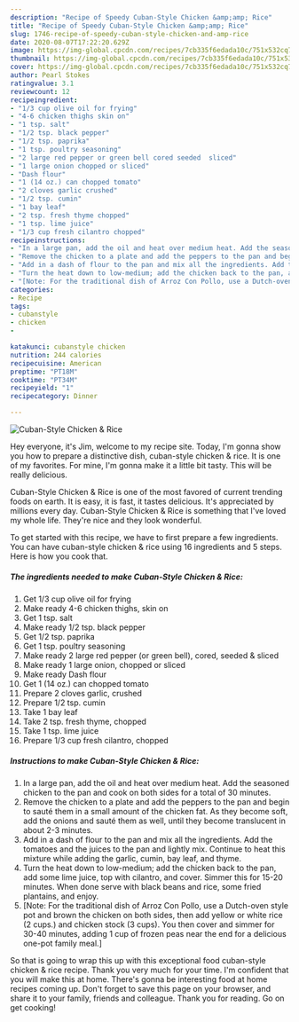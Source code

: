 ```yaml
---
description: "Recipe of Speedy Cuban-Style Chicken &amp;amp; Rice"
title: "Recipe of Speedy Cuban-Style Chicken &amp;amp; Rice"
slug: 1746-recipe-of-speedy-cuban-style-chicken-and-amp-rice
date: 2020-08-07T17:22:20.629Z
image: https://img-global.cpcdn.com/recipes/7cb335f6edada10c/751x532cq70/cuban-style-chicken-rice-recipe-main-photo.jpg
thumbnail: https://img-global.cpcdn.com/recipes/7cb335f6edada10c/751x532cq70/cuban-style-chicken-rice-recipe-main-photo.jpg
cover: https://img-global.cpcdn.com/recipes/7cb335f6edada10c/751x532cq70/cuban-style-chicken-rice-recipe-main-photo.jpg
author: Pearl Stokes
ratingvalue: 3.1
reviewcount: 12
recipeingredient:
- "1/3 cup olive oil for frying"
- "4-6 chicken thighs skin on"
- "1 tsp. salt"
- "1/2 tsp. black pepper"
- "1/2 tsp. paprika"
- "1 tsp. poultry seasoning"
- "2 large red pepper or green bell cored seeded  sliced"
- "1 large onion chopped or sliced"
- "Dash flour"
- "1 (14 oz.) can chopped tomato"
- "2 cloves garlic crushed"
- "1/2 tsp. cumin"
- "1 bay leaf"
- "2 tsp. fresh thyme chopped"
- "1 tsp. lime juice"
- "1/3 cup fresh cilantro chopped"
recipeinstructions:
- "In a large pan, add the oil and heat over medium heat. Add the seasoned chicken to the pan and cook on both sides for a total of 30 minutes."
- "Remove the chicken to a plate and add the peppers to the pan and begin to sauté them in a small amount of the chicken fat. As they become soft, add the onions and sauté them as well, until they become translucent in about 2-3 minutes."
- "Add in a dash of flour to the pan and mix all the ingredients. Add the tomatoes and the juices to the pan and lightly mix. Continue to heat this mixture while adding the garlic, cumin, bay leaf, and thyme."
- "Turn the heat down to low-medium; add the chicken back to the pan, add some lime juice, top with cilantro, and cover. Simmer this for 15-20 minutes. When done serve with black beans and rice, some fried plantains, and enjoy."
- "[Note: For the traditional dish of Arroz Con Pollo, use a Dutch-oven style pot and brown the chicken on both sides, then add yellow or white rice (2 cups.) and chicken stock (3 cups). You then cover and simmer for 30-40 minutes, adding 1 cup of frozen peas near the end for a delicious one-pot family meal.]"
categories:
- Recipe
tags:
- cubanstyle
- chicken
- 

katakunci: cubanstyle chicken  
nutrition: 244 calories
recipecuisine: American
preptime: "PT18M"
cooktime: "PT34M"
recipeyield: "1"
recipecategory: Dinner

---
```



![Cuban-Style Chicken &amp; Rice](https://img-global.cpcdn.com/recipes/7cb335f6edada10c/751x532cq70/cuban-style-chicken-rice-recipe-main-photo.jpg)

Hey everyone, it's Jim, welcome to my recipe site. Today, I'm gonna show you how to prepare a distinctive dish, cuban-style chicken &amp; rice. It is one of my favorites. For mine, I'm gonna make it a little bit tasty. This will be really delicious.

Cuban-Style Chicken &amp; Rice is one of the most favored of current trending foods on earth. It is easy, it is fast, it tastes delicious. It's appreciated by millions every day. Cuban-Style Chicken &amp; Rice is something that I've loved my whole life. They're nice and they look wonderful.




To get started with this recipe, we have to first prepare a few ingredients. You can have cuban-style chicken &amp; rice using 16 ingredients and 5 steps. Here is how you cook that.

<!--inarticleads1-->

##### The ingredients needed to make Cuban-Style Chicken &amp; Rice:

1. Get 1/3 cup olive oil for frying
1. Make ready 4-6 chicken thighs, skin on
1. Get 1 tsp. salt
1. Make ready 1/2 tsp. black pepper
1. Get 1/2 tsp. paprika
1. Get 1 tsp. poultry seasoning
1. Make ready 2 large red pepper (or green bell), cored, seeded &amp; sliced
1. Make ready 1 large onion, chopped or sliced
1. Make ready Dash flour
1. Get 1 (14 oz.) can chopped tomato
1. Prepare 2 cloves garlic, crushed
1. Prepare 1/2 tsp. cumin
1. Take 1 bay leaf
1. Take 2 tsp. fresh thyme, chopped
1. Take 1 tsp. lime juice
1. Prepare 1/3 cup fresh cilantro, chopped




<!--inarticleads2-->

##### Instructions to make Cuban-Style Chicken &amp; Rice:

1. In a large pan, add the oil and heat over medium heat. Add the seasoned chicken to the pan and cook on both sides for a total of 30 minutes.
1. Remove the chicken to a plate and add the peppers to the pan and begin to sauté them in a small amount of the chicken fat. As they become soft, add the onions and sauté them as well, until they become translucent in about 2-3 minutes.
1. Add in a dash of flour to the pan and mix all the ingredients. Add the tomatoes and the juices to the pan and lightly mix. Continue to heat this mixture while adding the garlic, cumin, bay leaf, and thyme.
1. Turn the heat down to low-medium; add the chicken back to the pan, add some lime juice, top with cilantro, and cover. Simmer this for 15-20 minutes. When done serve with black beans and rice, some fried plantains, and enjoy.
1. [Note: For the traditional dish of Arroz Con Pollo, use a Dutch-oven style pot and brown the chicken on both sides, then add yellow or white rice (2 cups.) and chicken stock (3 cups). You then cover and simmer for 30-40 minutes, adding 1 cup of frozen peas near the end for a delicious one-pot family meal.]




So that is going to wrap this up with this exceptional food cuban-style chicken &amp; rice recipe. Thank you very much for your time. I'm confident that you will make this at home. There's gonna be interesting food at home recipes coming up. Don't forget to save this page on your browser, and share it to your family, friends and colleague. Thank you for reading. Go on get cooking!
